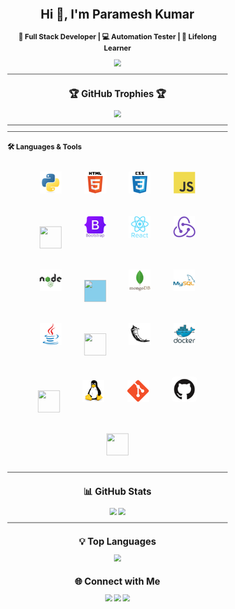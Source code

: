 <!-- Profile Header -->
<h1 align="center">Hi 👋, I'm Paramesh Kumar</h1>
<h3 align="center">🚀 Full Stack Developer | 💻 Automation Tester | 🎯 Lifelong Learner</h3>

<!-- Typing Animation -->
<p align="center">
  <img src="https://readme-typing-svg.herokuapp.com?size=24&center=true&vCenter=true&width=600&lines=Full+Stack+Developer;Automation+Tester+with+Selenium;MERN+Stack+Developer;Java+Full+Stack+Developer;Always+Learning+New+Things!" />
</p>

---

<!-- GitHub Trophies -->
<h2 align="center">🏆 GitHub Trophies 🏆</h2>
<p align="center"> 
  <img src="https://github-profile-trophy.vercel.app/?username=Paramesh-Kumar-2004&title=Commit,Repositories,Experience,Followers&theme=monokai&no-frame=true&no-bg=true&margin-w=20&margin-h=15&column=4" />
</p>

---

---

### 🛠️ Languages & Tools

<p align="center">
<!-- Python -->
  <img src="https://raw.githubusercontent.com/devicons/devicon/master/icons/python/python-original.svg" width="50" height="50" style="margin: 24px;"/>
  
  <!-- HTML -->
  <img src="https://raw.githubusercontent.com/devicons/devicon/master/icons/html5/html5-original-wordmark.svg" width="50" height="50" style="margin: 24px;"/>
  
  <!-- CSS -->
  <img src="https://raw.githubusercontent.com/devicons/devicon/master/icons/css3/css3-original-wordmark.svg" width="50" height="50" style="margin: 24px;"/>

  <!-- JavaScript -->
  <img src="https://raw.githubusercontent.com/devicons/devicon/master/icons/javascript/javascript-original.svg" width="50" height="50" style="margin: 24px;"/>

  <!-- Tailwind -->
  <img src="https://www.vectorlogo.zone/logos/tailwindcss/tailwindcss-icon.svg" width="50" height="50" style="margin: 24px;"/>
 
  <!-- Bootstrap -->
  <img src="https://raw.githubusercontent.com/devicons/devicon/master/icons/bootstrap/bootstrap-original-wordmark.svg" width="50" height="50" style="margin: 24px;"/>
  
  <!-- React -->
  <img src="https://raw.githubusercontent.com/devicons/devicon/master/icons/react/react-original-wordmark.svg" width="50" height="50" style="margin: 24px;"/>
  
  <!-- Redux -->
  <img src="https://raw.githubusercontent.com/devicons/devicon/master/icons/redux/redux-original.svg" width="50" height="50" style="margin: 24px;"/>
  
  <!-- Node.js -->
  <img src="https://raw.githubusercontent.com/devicons/devicon/master/icons/nodejs/nodejs-original-wordmark.svg" width="50" height="50" style="margin: 24px;"/>
  
  <!-- Express.js (with white background for visibility) -->
  <!-- <img src="https://raw.githubusercontent.com/devicons/devicon/master/icons/express/express-original-wordmark.svg" width="50" height="50" style="margin: 24px; background-color: lightgreen; border-radius: 8px; padding: 4px;"/> -->
  <img src="https://cdn.jsdelivr.net/gh/devicons/devicon/icons/express/express-original.svg" width="50" height="50" style="margin: 24px;background-color: skyblue;"/>

  <!-- MongoDB -->
  <img src="https://raw.githubusercontent.com/devicons/devicon/master/icons/mongodb/mongodb-original-wordmark.svg" width="50" height="50" style="margin: 24px;"/>
  
  <!-- MySQL -->
  <img src="https://raw.githubusercontent.com/devicons/devicon/master/icons/mysql/mysql-original-wordmark.svg" width="50" height="50" style="margin: 24px;"/>
  
  <!-- Java -->
  <img src="https://raw.githubusercontent.com/devicons/devicon/master/icons/java/java-original.svg" width="50" height="50" style="margin: 24px;"/>
  
  <!-- Spring -->
  <img src="https://www.vectorlogo.zone/logos/springio/springio-icon.svg" width="50" height="50" style="margin: 24px;"/>
  
  <!-- Flask -->
  <img src="https://raw.githubusercontent.com/devicons/devicon/master/icons/flask/flask-original.svg" width="50" height="50" style="margin: 24px;"/>
  
  <!-- Docker -->
  <img src="https://raw.githubusercontent.com/devicons/devicon/master/icons/docker/docker-original-wordmark.svg" width="50" height="50" style="margin: 24px;"/>
  
  <!-- Postman -->
  <img src="https://www.vectorlogo.zone/logos/getpostman/getpostman-icon.svg" width="50" height="50" style="margin: 24px;"/>
  
  <!-- Linux -->
  <img src="https://raw.githubusercontent.com/devicons/devicon/master/icons/linux/linux-original.svg" width="50" height="50" style="margin: 24px;"/>
  
  <!-- Git -->
  <img src="https://raw.githubusercontent.com/devicons/devicon/master/icons/git/git-original.svg" width="50" height="50" style="margin: 24px;"/>
  
  <!-- GitHub -->
  <img src="https://raw.githubusercontent.com/devicons/devicon/master/icons/github/github-original.svg" width="50" height="50" style="margin: 24px; background-color: white; border-radius: 8px; padding: 4px;"/>
  
  <!-- Selenium -->
  <img src="https://raw.githubusercontent.com/detain/svg-logos/780f25886640cef088af994181646db2f6b1a3f8/svg/selenium-logo.svg" width="50" height="50" style="margin: 24px;"/>

</p>

---

<!-- GitHub Stats -->
<h2 align="center">📊 GitHub Stats</h2>
<p align="center">
  <img src="https://github-readme-stats.vercel.app/api?username=Paramesh-Kumar-2004&show_icons=true&theme=dark&hide_border=true" height="150"/>
  <img src="https://github-readme-streak-stats.herokuapp.com/?user=Paramesh-Kumar-2004&theme=dark&hide_border=true" height="150"/>
</p>

---

<!-- Top Languages -->
<h2 align="center">💡 Top Languages</h2>
<p align="center">
  <img src="https://github-readme-stats.vercel.app/api/top-langs/?username=Paramesh-Kumar-2004&layout=compact&theme=dark&hide_border=true" height="150"/>
</p>

<!-- Social Links -->
<h2 align="center">🌐 Connect with Me</h2>
<p align="center">
  <a href="https://www.linkedin.com/in/paramesh-kumar-s-047632249/" target="_blank"><img src="https://img.shields.io/badge/-LinkedIn-blue?logo=linkedin&style=for-the-badge" /></a>
  <a href="https://github.com/Paramesh-Kumar-2004" target="_blank"><img src="https://img.shields.io/badge/-GitHub-black?logo=github&style=for-the-badge" /></a>
  <a href="mailto:svpparameshkumar2004@gmail.com" target="_blank"><img src="https://img.shields.io/badge/-Gmail-red?logo=gmail&style=for-the-badge" /></a>
</p>
